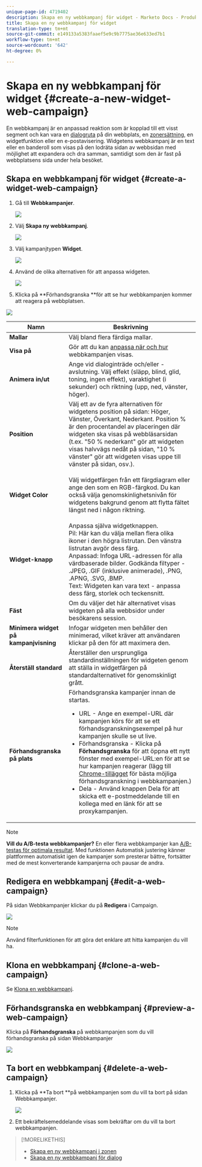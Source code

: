 ```yaml
---
unique-page-id: 4719402
description: Skapa en ny webbkampanj för widget - Marketo Docs - Produktdokumentation
title: Skapa en ny webbkampanj för widget
translation-type: tm+mt
source-git-commit: e149133a5383faaef5e9c9b7775ae36e633ed7b1
workflow-type: tm+mt
source-wordcount: '642'
ht-degree: 0%

---
```



# Skapa en ny webbkampanj för widget {#create-a-new-widget-web-campaign}

En webbkampanj är en anpassad reaktion som är kopplad till ett visst segment och kan vara en [dialogruta](create-a-new-dialog-web-campaign.md) på din webbplats, en [zonersättning](create-a-new-in-zone-web-campaign.md), en widgetfunktion eller en e-postavisering. Widgetens webbkampanj är en text eller en banderoll som visas på den lodräta sidan av webbsidan med möjlighet att expandera och dra samman, samtidigt som den är fast på webbplatsens sida under hela besöket.

## Skapa en webbkampanj för widget {#create-a-widget-web-campaign}

1. Gå till **Webbkampanjer**.

   ![](assets/image2016-8-18-15-3a57-3a46.png)

1. Välj **Skapa ny webbkampanj**.

   ![](assets/create-new-web-campaign-hand-1.png)

1. Välj kampanjtypen **Widget**.

   ![](assets/3.png)

1. Använd de olika alternativen för att anpassa widgeten.

   ![](assets/4.png)

1. Klicka på **Förhandsgranska **för att se hur webbkampanjen kommer att reagera på webbplatsen.

![](assets/preview.png)

<table> 
 <thead> 
  <tr> 
   <th colspan="1" rowspan="1">Namn</th> 
   <th colspan="1" rowspan="1">Beskrivning</th> 
  </tr> 
 </thead> 
 <tbody> 
  <tr> 
   <td colspan="1"><strong>Mallar</strong></td> 
   <td colspan="1">Välj bland flera färdiga mallar.</td> 
  </tr> 
  <tr> 
   <td colspan="1"><strong>Visa på</strong></td> 
   <td colspan="1">Gör att du kan <a href="http://docs.marketo.com/display/DOCS/Set+How+Your+Web+Campaign+Displays" rel="nofollow">anpassa när och hur</a> webbkampanjen visas.</td> 
  </tr> 
  <tr> 
   <td colspan="1"><strong>Animera in/ut</strong></td> 
   <td colspan="1">Ange vid dialoginträde och/eller -avslutning. Välj effekt (släpp, blind, glid, toning, ingen effekt), varaktighet (i sekunder) och riktning (upp, ned, vänster, höger).</td> 
  </tr> 
  <tr> 
   <td colspan="1"><strong>Position</strong></td> 
   <td colspan="1">Välj ett av de fyra alternativen för widgetens position på sidan: Höger, Vänster, Överkant, Nederkant. Position % är den procentandel av placeringen där widgeten ska visas på webbläsarsidan (t.ex. "50 % nederkant" gör att widgeten visas halvvägs nedåt på sidan, "10 % vänster" gör att widgeten visas uppe till vänster på sidan, osv.).<br></td> 
  </tr> 
  <tr> 
   <td colspan="1" rowspan="1"><strong>Widget Color</strong></td> 
   <td colspan="1" rowspan="1"><p>Välj widgetfärgen från ett färgdiagram eller ange den som en RGB-färgkod. Du kan också välja genomskinlighetsnivån för widgetens bakgrund genom att flytta fältet längst ned i någon riktning.</p></td> 
  </tr> 
  <tr> 
   <td colspan="1" rowspan="1"><p><strong>Widget-knapp</strong><br></p></td> 
   <td colspan="1" rowspan="1">Anpassa själva widgetknappen.<br>Pil: Här kan du välja mellan flera olika ikoner i den högra listrutan. Den vänstra listrutan avgör dess färg.<br>Anpassad: Infoga URL-adressen för alla värdbaserade bilder. Godkända filtyper - .JPEG, .GIF (inklusive animerade), .PNG, .APNG, .SVG, .BMP.<br>Text: Widgeten kan vara text - anpassa dess färg, storlek och teckensnitt.</td> 
  </tr> 
  <tr> 
   <td colspan="1"><strong>Fäst</strong></td> 
   <td colspan="1">Om du väljer det här alternativet visas widgeten på alla webbsidor under besökarens session.</td> 
  </tr> 
  <tr> 
   <td colspan="1"><strong>Minimera widget på kampanjvisning</strong></td> 
   <td colspan="1">Infogar widgeten men behåller den minimerad, vilket kräver att användaren klickar på den för att maximera den.</td> 
  </tr> 
  <tr> 
   <td colspan="1"><strong>Återställ standard </strong></td> 
   <td colspan="1">Återställer den ursprungliga standardinställningen för widgeten genom att ställa in widgetfärgen på standardalternativet för genomskinligt grått.</td> 
  </tr> 
  <tr> 
   <td colspan="1"><strong>Förhandsgranska på plats </strong></td> 
   <td colspan="1">Förhandsgranska kampanjer innan de startas.<br> 
    <ul> 
     <li>URL - Ange en exempel-URL där kampanjen körs för att se ett förhandsgranskningsexempel på hur kampanjen skulle se ut live.</li> 
     <li>Förhandsgranska - Klicka på <strong>Förhandsgranska </strong>för att öppna ett nytt fönster med exempel-URL:en för att se hur kampanjen reagerar (lägg till <a href="https://chrome.google.com/extensions/detail/ldiddonjplchallbngbccbfdfeldohkj?hl=en" rel="nofollow">Chrome-tillägget</a> för bästa möjliga förhandsgranskning i webbkampanjen.) </li> 
     <li>Dela - Använd knappen Dela för att skicka ett e-postmeddelande till en kollega med en länk för att se proxykampanjen.</li> 
    </ul></td> 
  </tr> 
 </tbody> 
</table>

>[!NOTE]
>
>**Vill du A/B-testa webbkampanjer?** En eller flera webbkampanjer kan  [A/B-testas för optimala resultat](ab-test-your-web-campaign.md). Med funktionen Automatisk justering känner plattformen automatiskt igen de kampanjer som presterar bättre, fortsätter med de mest konverterande kampanjerna och pausar de andra.

## Redigera en webbkampanj {#edit-a-web-campaign}

På sidan Webbkampanjer klickar du på **Redigera** i Campaign.

![](assets/image2016-11-4-13-3a2-3a20.png)

>[!NOTE]
>
>Använd filterfunktionen [](filter-web-campaigns.md) för att göra det enklare att hitta kampanjen du vill ha.

## Klona en webbkampanj {#clone-a-web-campaign}

Se [Klona en webbkampanj](clone-a-web-campaign.md).

## Förhandsgranska en webbkampanj {#preview-a-web-campaign}

Klicka på **Förhandsgranska** på webbkampanjen som du vill förhandsgranska på sidan Webbkampanjer

![](assets/widget-campaign-preview-hand.png)

## Ta bort en webbkampanj {#delete-a-web-campaign}

1. Klicka på **Ta bort **på webbkampanjen som du vill ta bort på sidan Webbkampanjer.

   ![](assets/widget-campaign-delete-hand.png)

1. Ett bekräftelsemeddelande visas som bekräftar om du vill ta bort webbkampanjen.

>[!MORELIKETHIS]
>
>* [Skapa en ny webbkampanj i zonen](create-a-new-in-zone-web-campaign.md)
>* [Skapa en ny webbkampanj för dialog](create-a-new-dialog-web-campaign.md)

